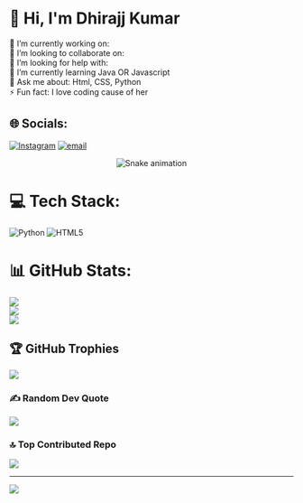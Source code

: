 # 👾 Hi, I'm Dhirajj Kumar
🔭 I’m currently working on:<br>👯 I’m looking to collaborate on:<br>🤝 I’m looking for help with:<br>🌱 I’m currently learning Java OR Javascript <br>💬 Ask me about: Html, CSS, Python <br>⚡ Fun fact: I love coding cause of her

## 🌐 Socials:
[![Instagram](https://img.shields.io/badge/Instagram-%23E4405F.svg?logo=Instagram&logoColor=white)](https://instagram.com/dhirxjj26) [![email](https://img.shields.io/badge/Email-D14836?logo=gmail&logoColor=white)](mailto:dhirajj2007@gmail.com) 



<!-- Snake Game Repo View -->

<div align="center">
  <img src="https://profile-readme-generator.com/assets/snake.svg" alt="Snake animation" />
</div>


# 💻 Tech Stack:
![Python](https://img.shields.io/badge/python-3670A0?style=for-the-badge&logo=python&logoColor=ffdd54) ![HTML5](https://img.shields.io/badge/html5-%23E34F26.svg?style=for-the-badge&logo=html5&logoColor=white)
# 📊 GitHub Stats:
![](https://github-readme-stats.vercel.app/api?username=dhirajj2611&theme=dark&hide_border=false&include_all_commits=true&count_private=false)<br/>
![](https://nirzak-streak-stats.vercel.app/?user=dhirajj2611&theme=dark&hide_border=false)<br/>
![](https://github-readme-stats.vercel.app/api/top-langs/?username=dhirajj2611&theme=dark&hide_border=false&include_all_commits=true&count_private=false&layout=compact)

## 🏆 GitHub Trophies
![](https://github-profile-trophy.vercel.app/?username=dhirajj2611&theme=radical&no-frame=false&no-bg=true&margin-w=4)

### ✍️ Random Dev Quote
![](https://quotes-github-readme.vercel.app/api?type=horizontal&theme=radical)

### 🔝 Top Contributed Repo
![](https://github-contributor-stats.vercel.app/api?username=dhirajj2611&limit=5&theme=dark&combine_all_yearly_contributions=true)

---
[![](https://visitcount.itsvg.in/api?id=dhirajj2611&icon=0&color=0)](https://visitcount.itsvg.in)

<!-- Proudly created with GPRM ( https://gprm.itsvg.in ) -->
